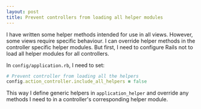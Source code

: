 ```yaml
---
layout: post
title: Prevent controllers from loading all helper modules
---
```

I have written some helper methods intended for use in all views. However, some views require specific behaviour. I can override helper methods in the controller specific helper modules. But first, I need to configure Rails not to load all helper modules for all controllers.

In `config/application.rb`, I need to set:

```ruby
# Prevent controller from loading all the helpers
config.action_controller.include_all_helpers = false
```

This way I define generic helpers in `application_helper` and override any methods I need to in a controller's corresponding helper module.
